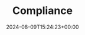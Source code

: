 ---
title: "Compliance"
linkTitle: "Compliance"
description: "Guides to compliance frameworks."
type: "article"
date: 2024-08-09T15:24:23+00:00
lastmod: 2024-08-09T15:24:23+00:00
draft: false
images: []
---